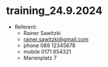 # training_24.9.2024

* Referent:
  * Rainer Sawitzki
  * rainer.sawitzki@gmail.com
  * phone 089 12345678
  * mobile 0171 654321
  * Marienplatz 7
